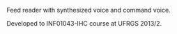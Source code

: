 Feed reader with synthesized voice and command voice.

Developed to INF01043-IHC course at UFRGS 2013/2.